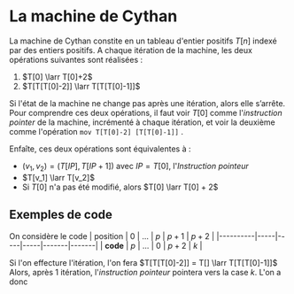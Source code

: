 
# La machine de Cythan

La machine de Cythan constite en un tableau d'entier positifs $T[n]$ indexé par des entiers positifs.
A chaque itération de la machine, les deux opérations suivantes sont réalisées :
1. $T[0] \larr T[0]+2$
2. $T[T[T[0]-2]] \larr T[T[T[0]-1]]$

Si l'état de la machine ne change pas après une itération, alors elle s’arrête.
Pour comprendre ces deux opérations, il faut voir $T[0]$ comme l'*instruction pointer* de la machine, incrémenté à chaque itération, et voir la deuxième comme l'opération `mov T[T[0]-2] [T[T[0]-1]]` .

Enfaîte, ces deux opérations sont équivalentes à :
- $(v_1,v_2) = (T[IP],T[IP+1])$ avec $IP = T[0]$, l'*Instruction pointeur*
- $T[v_1] \larr T[v_2]$
- Si $T[0]$ n'a pas été modifié, alors $T[0] \larr T[0] + 2$

## Exemples de code

On considère le code 
| position |  0  | ... | $p$ | $p+1$ | $p+2$ |
|----------|-----|-----|-----|-------|-------|
| **code** | $p$ | ... |  0  | $p+2$ | $k$ |

Si l'on effecture l'itération, l'on fera $T[T[T[0]-2]] = T[] \larr T[T[T[0]-1]]$
Alors, après 1 itération,  l'*instruction pointeur* pointera vers la case $k$. L'on a donc 
<!--stackedit_data:
eyJoaXN0b3J5IjpbLTE3NTg4OTAxNDJdfQ==
-->